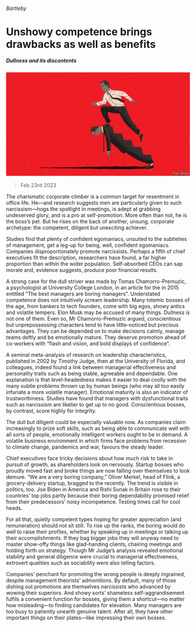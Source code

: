 ###### Bartleby

# Unshowy competence brings drawbacks as well as benefits 

##### Dullness and its discontents 

![image](images/20230225_WBD002.jpg) 

> Feb 23rd 2023 

The charismatic corporate climber is a common target for resentment in office life. He—and research suggests men are particularly given to such narcissism—hogs the spotlight in meetings, is adept at grabbing undeserved glory, and is a pro at self-promotion. More often than not, he is the boss’s pet. But he rises on the back of another, unsung, corporate archetype: the competent, diligent but unexciting achiever.

Studies find that plenty of confident egomaniacs, unsuited to the subtleties of management, get a leg-up for being, well, confident egomaniacs. Companies disproportionately promote narcissists. Perhaps a fifth of chief executives fit the description, researchers have found, a far higher proportion than within the wider population. Self-absorbed CEOs can sap morale and, evidence suggests, produce poor financial results. 

A strong case for the dull striver was made by Tomas Chamorro-Premuzic, a psychologist at University College London, in an article for the  in 2015 entitled “The best managers are boring managers”. Understated competence does not intuitively scream leadership. Many totemic bosses of the age, from bankers to tech founders, come with big egos, showy antics and volatile tempers. Elon Musk may be accused of many things. Dullness is not one of them. Even so, Mr Chamorro-Premuzic argued, conscientious but unprepossessing characters tend to have little-noticed but precious advantages. They can be depended on to make decisions calmly, manage teams deftly and be emotionally mature. They deserve promotion ahead of co-workers with “flash and vision, and bold displays of confidence”.

A seminal meta-analysis of research on leadership characteristics, published in 2002 by Timothy Judge, then at the University of Florida, and colleagues, indeed found a link between managerial effectiveness and personality traits such as being stable, agreeable and dependable. One explanation is that level-headedness makes it easier to deal coolly with the many subtle problems thrown up by human beings (who may all too easily infuriate a more volatile manager). Emotional maturity is also an indicator of trustworthiness. Studies have found that managers with dysfunctional traits such as narcissism are likelier to get up to no good. Conscientious bosses, by contrast, score highly for integrity.

The dull but diligent could be especially valuable now. As companies claim increasingly to prize soft skills, such as being able to communicate well with all sorts of people, emotionally intelligent workers ought to be in demand. A volatile business environment in which firms face problems from recession to climate change, pandemics and war, favours the steady leader. 

Chief executives face tricky decisions about how much risk to take in pursuit of growth, as shareholders look on nervously. Startup bosses who proudly moved fast and broke things are now falling over themselves to look demure. “We are a very boring company,” Oliver Merkel, head of Flink, a grocery-delivery startup, bragged to the  recently. The trend is visible in politics, too. Joe Biden in America and Rishi Sunak in Britain rose to their countries’ top jobs partly because their boring dependability promised relief from their predecessors’ noisy incompetence. Testing times call for cool heads.

For all that, quietly competent types hoping for greater appreciation (and remuneration) should not sit still. To rise up the ranks, the boring would do well to raise their profiles, whether by speaking up in meetings or talking up their accomplishments. If they bag bigger jobs they will anyway need to master show-offy things like glad-handing clients, chairing meetings and holding forth on strategy. Though Mr Judge’s analysis revealed emotional stability and general diligence were crucial to managerial effectiveness, extrovert qualities such as sociability were also telling factors.

Companies’ penchant for promoting the wrong people is deeply ingrained, despite management theorists’ admonitions. By default, many of those dishing out promotions are themselves narcissists who advanced by wowing their superiors. And showy sorts’ shameless self-aggrandisement fulfils a convenient function for bosses, giving them a shortcut—no matter how misleading—to finding candidates for elevation. Many managers are too busy to patiently unearth genuine talent. After all, they have other important things on their plates—like impressing their own bosses.






